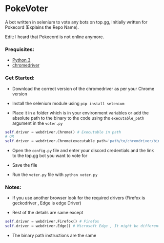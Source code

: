 # PokeVoter

A bot written in selenium to vote any bots on top.gg, Initially written for Pokecord (Explains the Repo Name).

Edit: I heard that Pokecord is not online anymore.

### Prequisites:
- [Python 3](https://www.python.org)
- [chromedriver](https://chromedriver.chromium.org)


### Get Started:
- Download the correct version of the chromedriver as per your Chrome version 

- Install the selenium module using `pip install selenium` 

- Place it in a folder which is in your environment variables or add the absolute path to the binary to the code using the `executable_path` argument in the `voter.py`

```python
self.driver = webdriver.Chrome() # Executable in path
# OR
self.driver = webdriver.Chrome(executable_path='path/to/chromdriver/binary') # Executable not in path
```
- Open the `config.py` file and enter your discord credentials and the link to the top.gg bot you want to vote for

- Save the file

- Run the `voter.py` file with `python voter.py`



### Notes:
 - If you use another browser look for the required drivers (Firefox is geckodriver , Edge is edge Driver)
 
 - Rest of the details are same except
```python
self.driver = webdriver.Firefox() # Firefox
self.driver = webdriver.Edge() # Microsoft Edge , It might be different I'm not sure
```
 - The binary path instructions are the same
